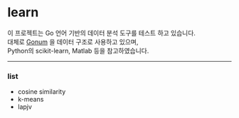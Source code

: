 # learn

 
이 프로젝트는 Go 언어 기반의 데이터 분석 도구를 테스트 하고 있습니다.    
대체로 [Gonum](https://github.com/gonum/gonum) 을 데이터 구조로 사용하고 있으며,    
Python의 scikit-learn, Matlab 등을 참고하였습니다.    

----
### list
* cosine similarity
* k-means
* lapjv